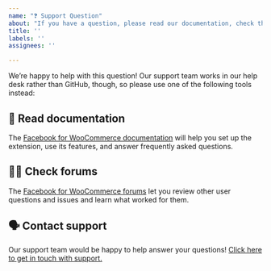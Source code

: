 ```yaml
---
name: "❓ Support Question"
about: "If you have a question, please read our documentation, check the forums, or contact our support team!"
title: ''
labels: ''
assignees: ''

---
```


We’re happy to help with this question! Our support team works in our help desk rather than GitHub, though, so please use one of the following tools instead:

## 📖 Read documentation

The [Facebook for WooCommerce documentation](https://docs.woocommerce.com/document/facebook-for-woocommerce/) will help you set up the extension, use its features, and answer frequently asked questions. 

## 👩‍💻 Check forums

The [Facebook for WooCommerce forums](https://wordpress.org/support/plugin/facebook-for-woocommerce/) let you review other user questions and issues and learn what worked for them. 

## 🗣 Contact support

Our support team would be happy to help answer your questions! [Click here to get in touch with support.](https://woocommerce.com/my-account/create-a-ticket/)